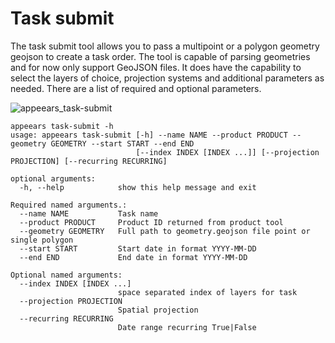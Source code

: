 # Task submit

The task submit tool allows you to pass a multipoint or a polygon geometry geojson to create a task order. The tool is capable of parsing geometries and for now only support GeoJSON files. It does have the capability to select the layers of choice, projection systems and additional parameters as needed. There are a list of required and optional parameters.

![appeears_task-submit](https://user-images.githubusercontent.com/6677629/196683996-599fbcc0-efd1-44f8-ad39-1fdac6fdb9c5.gif)

```
appeears task-submit -h
usage: appeears task-submit [-h] --name NAME --product PRODUCT --geometry GEOMETRY --start START --end END
                            [--index INDEX [INDEX ...]] [--projection PROJECTION] [--recurring RECURRING]

optional arguments:
  -h, --help            show this help message and exit

Required named arguments.:
  --name NAME           Task name
  --product PRODUCT     Product ID returned from product tool
  --geometry GEOMETRY   Full path to geometry.geojson file point or single polygon
  --start START         Start date in format YYYY-MM-DD
  --end END             End date in format YYYY-MM-DD

Optional named arguments:
  --index INDEX [INDEX ...]
                        space separated index of layers for task
  --projection PROJECTION
                        Spatial projection
  --recurring RECURRING
                        Date range recurring True|False
```
